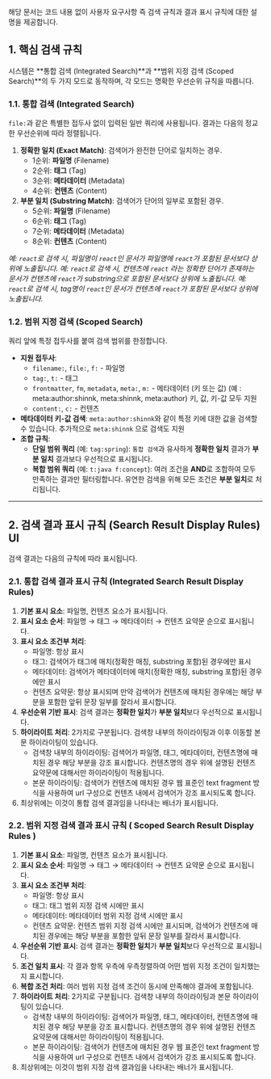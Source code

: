 해당 문서는 코드 내용 없이 사용자 요구사항 즉 검색 규칙과 결과 표시 규칙에 대한 설명을 제공합니다.

## 1. 핵심 검색 규칙

시스템은 **통합 검색 (Integrated Search)**과 **범위 지정 검색 (Scoped Search)**의 두 가지 모드로 동작하며, 각 모드는 명확한 우선순위 규칙을 따릅니다.

### 1.1. 통합 검색 (Integrated Search)

`file:`과 같은 특별한 접두사 없이 입력된 일반 쿼리에 사용됩니다. 결과는 다음의 정교한 우선순위에 따라 정렬됩니다.

1.  **정확한 일치 (Exact Match)**: 검색어가 완전한 단어로 일치하는 경우.
    -   1순위: **파일명** (Filename)
    -   2순위: **태그** (Tag)
    -   3순위: **메타데이터** (Metadata)
    -   4순위: **컨텐츠** (Content)
2.  **부분 일치 (Substring Match)**: 검색어가 단어의 일부로 포함된 경우.
    -   5순위: **파일명** (Filename)
    -   6순위: **태그** (Tag)
    -   7순위: **메타데이터** (Metadata)
    -   8순위: **컨텐츠** (Content)

*예: `react`로 검색 시, 파일명이 `react`인 문서가 파일명에 `react`가 포함된 문서보다 상위에 노출됩니다.*
*예: `react`로 검색 시, 컨텐츠에 `react` 라는 정확한 단어가 존재하는 문서가 컨텐츠에 `react`가 substring으로 포함된 문서보다 상위에 노출됩니다.*
*예: `react`로 검색 시, tag명이 `react`인 문서가 컨텐츠에 `react`가 포함된 문서보다 상위에 노출됩니다.*

### 1.2. 범위 지정 검색 (Scoped Search)

쿼리 앞에 특정 접두사를 붙여 검색 범위를 한정합니다.

-   **지원 접두사**:
    -   `filename:`, `file:`, `f:` - 파일명
    -   `tag:`, `t:` - 태그
    -   `frontmatter`, `fm`, `metadata`, `meta:`, `m:` - 메타데이터 (키 또는 값) (예 : meta:author:shinnk, meta:shinnk, meta:author) 키, 값, 키-값 모두 지원
    -   `content:`, `c:` - 컨텐츠
-   **메타데이터 키-값 검색**: `meta:author:shinnk`와 같이 특정 키에 대한 값을 검색할 수 있습니다. 추가적으로 `meta:shinnk` 으로 검색도 지원 
-   **조합 규칙**:
    -   **단일 범위 쿼리** (예: `tag:spring`): `통합 검색`과 유사하게 **정확한 일치** 결과가 **부분 일치** 결과보다 우선적으로 표시됩니다.
    -   **복합 범위 쿼리** (예: `t:java f:concept`): 여러 조건을 **AND**로 조합하여 모두 만족하는 결과만 필터링합니다. 유연한 검색을 위해 모든 조건은 **부분 일치**로 처리됩니다.

---
## 2. 검색 결과 표시 규칙 (Search Result Display Rules) UI

검색 결과는 다음의 규칙에 따라 표시됩니다.

### 2.1. 통합 검색 결과 표시 규칙 (Integrated Search Result Display Rules)

1. **기본 표시 요소**: 파일명, 컨텐츠 요소가 표시됩니다.
2. **표시 요소 순서**: 파일명 → 태그 → 메타데이터 → 컨텐츠 요약문 순으로 표시됩니다.
3. **표시 요소 조건부 처리**:
    - 파일명: 항상 표시
    - 태그: 검색어가 태그에 매치(정확한 매칭, substring 포함)된 경우에만 표시
    - 메타데이터: 검색어가 메타데이터에 매치(정확한 매칭, substring 포함)된 경우에만 표시
    - 컨텐츠 요약문: 항상 표시되며 만약 검색어가 컨텐츠에 매치된 경우에는 해당 부분을 포함한 앞뒤 문장 일부를 잘라서 표시합니다.
4.  **우선순위 기반 표시**: 검색 결과는 **정확한 일치**가 **부분 일치**보다 우선적으로 표시됩니다.
5.  **하이라이트 처리**: 2가지로 구분됩니다. 검색창 내부의 하이라이팅과 이후 이동할 본문 하이라이팅이 있습니다. 
    - 검색창 내부의 하이라이팅: 검색어가 파일명, 태그, 메타데이터, 컨텐츠명에 매치된 경우 해당 부분을 강조 표시합니다. 컨텐츠명의 경우 위에 설명된 컨텐츠 요약문에 대해서만 하이라이팅이 적용됩니다.
    - 본문 하이라이팅: 검색어가 컨텐츠에 매치된 경우 웹 표준인 text fragment 방식을 사용하여 url 구성으로 컨텐츠 내에서 검색어가 강조 표시되도록 합니다.
6.  최상위에는 이것이 통합 검색 결과임을 나타내는 배너가 표시됩니다.

### 2.2. 범위 지정 검색 결과 표시 규칙 ( Scoped Search Result Display Rules )
1. **기본 표시 요소**: 파일명, 컨텐츠 요소가 표시됩니다.
2. **표시 요소 순서**: 파일명 → 태그 → 메타데이터 → 컨텐츠 요약문 순으로 표시됩니다.
3. **표시 요소 조건부 처리**:
    - 파일명: 항상 표시
    - 태그: 태그 범위 지정 검색 시에만 표시
    - 메타데이터: 메타데이터 범위 지정 검색 시에만 표시
    - 컨텐츠 요약문: 컨텐츠 범위 지정 검색 시에만 표시되며, 검색어가 컨텐츠에 매치된 경우에는 해당 부분을 포함한 앞뒤 문장 일부를 잘라서 표시합니다.
4.  **우선순위 기반 표시**: 검색 결과는 **정확한 일치**가 **부분 일치**보다 우선적으로 표시됩니다.
5.  **조건 일치 표시**: 각 결과 항목 우측에 우측정렬하여 어떤 범위 지정 조건이 일치했는지 표시합니다.
6.  **복합 조건 처리**: 여러 범위 지정 검색 조건이 동시에 만족해야 결과에 포함됩니다.
7.  **하이라이트 처리**: 2가지로 구분됩니다. 검색창 내부의 하이라이팅과 본문 하이라이팅이 있습니다. 
    - 검색창 내부의 하이라이팅: 검색어가 파일명, 태그, 메타데이터, 컨텐츠명에 매치된 경우 해당 부분을 강조 표시합니다. 컨텐츠명의 경우 위에 설명된 컨텐츠 요약문에 대해서만 하이라이팅이 적용됩니다.
    - 본문 하이라이팅: 검색어가 컨텐츠에 매치된 경우 웹 표준인 text fragment 방식을 사용하여 url 구성으로 컨텐츠 내에서 검색어가 강조 표시되도록 합니다.
8.  최상위에는 이것이 범위 지정 검색 결과임을 나타내는 배너가 표시됩니다.
